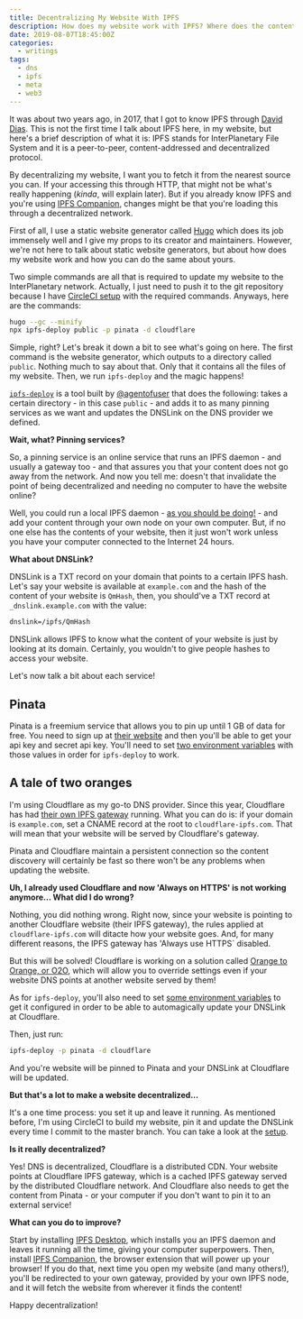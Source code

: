 ```yaml
---
title: Decentralizing My Website With IPFS
description: How does my website work with IPFS? Where does the content go? What happens when my website is accessed through HTTP? Here's a tale that explains of what happens.
date: 2019-08-07T18:45:00Z
categories:
  - writings
tags:
  - dns
  - ipfs
  - meta
  - web3
---
```


It was about two years ago, in 2017, that I got to know IPFS through [David Dias][0]. This is not the first time I talk about IPFS here, in my website, but here's a brief description of what it is: IPFS stands for InterPlanetary File System and it is a peer-to-peer, content-addressed and decentralized protocol.

<!--more-->

By decentralizing my website, I want you to fetch it from the nearest source you can. If your accessing this through HTTP, that might not be what's really happening (_kinda_, will explain later). But if you already know IPFS and you're using [IPFS Companion][1], changes might be that you're loading this through a decentralized network.

First of all, I use a static website generator called [Hugo][2] which does its job immensely well and I give my props to its creator and maintainers. However, we're not here to talk about static website generators, but about how does my website work and how you can do the same about yours.

Two simple commands are all that is required to update my website to the InterPlanetary network. Actually, I just need to push it to the git repository because I have [CircleCI setup][3] with the required commands. Anyways, here are the commands:

```bash
hugo --gc --minify
npx ipfs-deploy public -p pinata -d cloudflare
```

Simple, right? Let's break it down a bit to see what's going on here. The first command is the website generator, which outputs to a directory called `public`. Nothing much to say about that. Only that it contains all the files of my website. Then, we run `ipfs-deploy` and the magic happens!

[`ipfs-deploy`][4] is a tool built by [@agentofuser][5] that does the following: takes a certain directory - in this case `public` - and adds it to as many pinning services as we want and updates the DNSLink on the DNS provider we defined.

**Wait, what? Pinning services?**

So, a pinning service is an online service that runs an IPFS daemon - and usually a gateway too - and that assures you that your content does not go away from the network. And now you tell me: doesn't that invalidate the point of being decentralized and needing no computer to have the website online?

Well, you could run a local IPFS daemon - [as you should be doing!][6] - and add your content through your own node on your own computer. But, if no one else has the contents of your website, then it just won't work unless you have your computer connected to the Internet 24 hours.

**What about DNSLink?**

DNSLink is a TXT record on your domain that points to a certain IPFS hash. Let's say your website is available at `example.com` and the hash of the content of your website is `QmHash`, then, you should've a TXT record at `_dnslink.example.com` with the value:

```txt
dnslink=/ipfs/QmHash
```

DNSLink allows IPFS to know what the content of your website is just by looking at its domain. Certainly, you wouldn't to give people hashes to access your website.

Let's now talk a bit about each service!

## Pinata

Pinata is a freemium service that allows you to pin up until 1 GB of data for free. You need to sign up at [their website][7] and then you'll be able to get your api key and secret api key. You'll need to set [two environment variables][8] with those values in order for `ipfs-deploy` to work.

## A tale of two oranges

I'm using Cloudflare as my go-to DNS provider. Since this year, Cloudflare has had [their own IPFS gateway][9] running. What you can do is: if your domain is `example.com`, set a CNAME record at the root to `cloudflare-ipfs.com`. That will mean that your website will be served by Cloudflare's gateway.

Pinata and Cloudflare maintain a persistent connection so the content discovery will certainly be fast so there won't be any problems when updating the website.

**Uh, I already used Cloudflare and now 'Always on HTTPS' is not working anymore... What did I do wrong?**

Nothing, you did nothing wrong. Right now, since your website is pointing to another Cloudflare website (their IPFS gateway), the rules applied at `cloudflare-ipfs.com` will ditacte how your website goes. And, for many different reasons, the IPFS gateway has 'Always use HTTPS` disabled.

But this will be solved! Cloudflare is working on a solution called [Orange to Orange, or O2O][10], which will allow you to override settings even if your website DNS points at another website served by them!

As for `ipfs-deploy`, you'll also need to set [some environment variables][11] to get it configured in order to be able to automagically update your DNSLink at Cloudflare.

Then, just run:

```bash
ipfs-deploy -p pinata -d cloudflare
```

And you're website will be pinned to Pinata and your DNSLink at Cloudflare will be updated.

**But that's a lot to make a website decentralized...**

It's a one time process: you set it up and leave it running. As mentioned before, I'm using CircleCI to build my website, pin it and update the DNSLink every time I commit to the master branch. You can take a look at the [setup][3].

**Is it really decentralized?**

Yes! DNS is decentralized, Cloudflare is a distributed CDN. Your website points at Cloudflare IPFS gateway, which is a cached IPFS gateway served by the distributed Cloudflare network. And Cloudflare also needs to get the content from Pinata - or your computer if you don't want to pin it to an external service!

**What can you do to improve?**

Start by installing [IPFS Desktop][12], which installs you an IPFS daemon and leaves it running all the time, giving your computer superpowers. Then, install [IPFS Companion][13], the browser extension that will power up your browser! If you do that, next time you open my website (and many others!), you'll be redirected to your own gateway, provided by your own IPFS node, and it will fetch the website from wherever it finds the content!

Happy decentralization!

[0]: http://daviddias.me
[1]: https://github.com/ipfs-shipyard/ipfs-companion#install
[2]: https://gohugo.io/
[3]: https://github.com/hacdias/hacdias.com/blob/master/.circleci/config.yml
[4]: https://github.com/ipfs-shipyard/ipfs-deploy
[5]: https://github.com/agentofuser
[6]: https://github.com/ipfs-shipyard/ipfs-desktop
[7]: https://pinata.cloud
[8]: https://github.com/ipfs-shipyard/ipfs-deploy#pinata
[9]: https://www.cloudflare.com/distributed-web-gateway/
[10]: https://blog.cloudflare.com/continuing-to-improve-our-ipfs-gateway/
[11]: https://github.com/ipfs-shipyard/ipfs-deploy#cloudflare
[12]: https://github.com/ipfs-shipyard/ipfs-desktop#install
[13]: https://github.com/ipfs-shipyard/ipfs-companion
